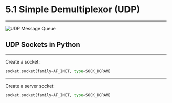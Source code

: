 5.1 Simple Demultiplexor (UDP)
==============================

---

![UDP Message Queue](https://book.systemsapproach.org/_images/f05-02-9780123850591.png)

UDP Sockets in Python
---------------------

---

Create a socket:

```python
socket.socket(family=AF_INET, type=SOCK_DGRAM)
```

---

Create a server socket:

```python
socket.socket(family=AF_INET, type=SOCK_DGRAM)
```
